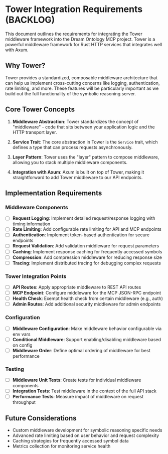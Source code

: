 # Tower Integration Requirements (BACKLOG)

This document outlines the requirements for integrating the Tower middleware framework into the Dream Ontology MCP project. Tower is a powerful middleware framework for Rust HTTP services that integrates well with Axum.

## Why Tower?

Tower provides a standardized, composable middleware architecture that can help us implement cross-cutting concerns like logging, authentication, rate limiting, and more. These features will be particularly important as we build out the full functionality of the symbolic reasoning server.

## Core Tower Concepts

1. **Middleware Abstraction**: Tower standardizes the concept of "middleware" - code that sits between your application logic and the HTTP transport layer.

2. **Service Trait**: The core abstraction in Tower is the `Service` trait, which defines a type that can process requests asynchronously.

3. **Layer Pattern**: Tower uses the "layer" pattern to compose middleware, allowing you to stack multiple middleware components.

4. **Integration with Axum**: Axum is built on top of Tower, making it straightforward to add Tower middleware to our API endpoints.

## Implementation Requirements

### Middleware Components

- [ ] **Request Logging**: Implement detailed request/response logging with timing information
- [ ] **Rate Limiting**: Add configurable rate limiting for API and MCP endpoints
- [ ] **Authentication**: Implement token-based authentication for secure endpoints
- [ ] **Request Validation**: Add validation middleware for request parameters
- [ ] **Caching**: Implement response caching for frequently accessed symbols
- [ ] **Compression**: Add compression middleware for reducing response size
- [ ] **Tracing**: Implement distributed tracing for debugging complex requests

### Tower Integration Points

- [ ] **API Routes**: Apply appropriate middleware to REST API routes
- [ ] **MCP Endpoint**: Configure middleware for the MCP JSON-RPC endpoint
- [ ] **Health Check**: Exempt health check from certain middleware (e.g., auth)
- [ ] **Admin Routes**: Add additional security middleware for admin endpoints

### Configuration

- [ ] **Middleware Configuration**: Make middleware behavior configurable via env vars
- [ ] **Conditional Middleware**: Support enabling/disabling middleware based on config
- [ ] **Middleware Order**: Define optimal ordering of middleware for best performance

### Testing

- [ ] **Middleware Unit Tests**: Create tests for individual middleware components
- [ ] **Integration Tests**: Test middleware in the context of the full API stack
- [ ] **Performance Tests**: Measure impact of middleware on request throughput

## Future Considerations

- Custom middleware development for symbolic reasoning specific needs
- Advanced rate limiting based on user behavior and request complexity
- Caching strategies for frequently accessed symbol data
- Metrics collection for monitoring service health
